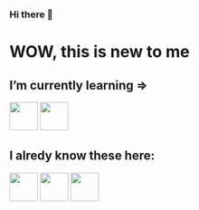 ### Hi there 👋

<!--
**EnzoZKe/EnzoZKe** is a ✨ _special_ ✨ repository because its `README.md` (this file) appears on your GitHub profile.

Here are some ideas to get you started:

- 🔭 I’m currently working on ...
- 🌱 I’m currently learning ...
- 👯 I’m looking to collaborate on ...
- 🤔 I’m looking for help with ...
- 💬 Ask me about ...
- 📫 How to reach me: ...
- 😄 Pronouns: ...
- ⚡ Fun fact: ...
-->
<h1>WOW, this is new to me</h1>
<h2>I’m currently learning =></h2>
<img src="https://forkpoint.com/wp-content/uploads/js-logo.png" style="Width: 50px"> <img src="https://cdn.jsdelivr.net/npm/@programming-languages-logos/csharp@0.0.0/csharp_256x256.png" style="Width: 50px">


<h2>I alredy know these here:</h2>
<img src="https://forkpoint.com/wp-content/uploads/js-logo.png" style="Width: 50px">
<img src="https://www.w3.org/html/logo/downloads/HTML5_Badge_256.png" style="Width: 50px">
<img src="https://logospng.org/download/css-3/logo-css-3-256.png" style="Width: 50px">
